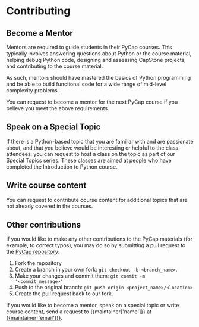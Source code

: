 # Contributing

## Become a Mentor

Mentors are required to guide students in their PyCap courses. This typically involves answering questions about Python or the course material, helping debug Python code, designing and assessing CapStone projects, and contributing to the course material.

As such, mentors should have mastered the basics of Python programming and be able to build functional code for a wide range of mid-level complexity problems.

You can request to become a mentor for the next PyCap course if you believe you meet the above requirements.

## Speak on a Special Topic

If there is a Python-based topic that you are familiar with and are passionate about, and that you believe would be interesting or helpful to the class attendees, you can request to host a class on the topic as part of our Special Topics series. These classes are aimed at people who have completed the Introduction to Python course.

## Write course content

You can request to contribute course content for additional topics that are not already covered in the courses.

## Other contributions

If you would like to make any other contributions to the PyCap materials (for example, to correct typos), you may do so by submitting a pull request to the [PyCap repository](https://github.com/CapgeminiInventIDE/PyCap):

1. Fork the repository
2. Create a branch in your own fork: `git checkout -b <branch_name>`.
3. Make your changes and commit them: `git commit -m '<commit_message>'`
4. Push to the original branch: `git push origin <project_name>/<location>`
5. Create the pull request back to our fork.

If you would like to become a mentor, speak on a special topic or write course content, send a request to {{maintainer['name']}} at <a href="mailto:{{maintainer['email']}}">{{maintainer['email']}}</a>.
